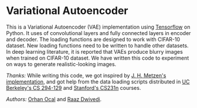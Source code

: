 # Variational Autoencoder

This is a Variational Autoencoder (VAE) implementation using [Tensorflow](https://www.tensorflow.org/) on Python. It uses of convolutional layers and fully connected layers in encoder and decoder. The loading functions are designed to work with CIFAR-10 dataset. New loading functions need to be written to handle other datasets. In deep learning literature, it is reported that VAEs produce blurry images when trained on CIFAR-10 dataset. We have written this code to experiment on ways to generate realistic-looking images.

*Thanks:* While writing this code, we got inspired by [J. H. Metzen's implementation](https://jmetzen.github.io/2015-11-27/vae.html), and got help from the data loading scripts distributed in [UC Berkeley's CS 294-129](https://bcourses.berkeley.edu/courses/1453965/pages/cs294-129-designing-visualizing-and-understanding-deep-neural-networks) and [Stanford's CS231n](http://cs231n.stanford.edu/) courses.

*Authors:* [Orhan Ocal](https://github.com/dagcilibili) and [Raaz Dwivedi](https://github.com/rzrsk).